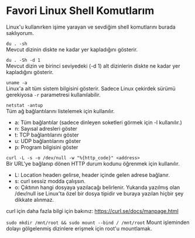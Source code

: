 
# Favori Linux Shell Komutlarım
Linux'u kullanırken işime yarayan ve sevdiğim shell komutlarını burada saklıyorum.

`du . -sh`<br>
Mevcut dizinin diskte ne kadar yer kapladığını gösterir.

`du . -Sh -d 1`<br>
Mevcut dizin ve birinci seviyedeki (-d 1) alt dizinlerin diskte ne kadar yer kapladığını gösterir.

`uname -a`<br>
Linux'a ait tüm sistem bilgisini gösterir. Sadece Linux çekirdek sürümü gerekiyosa `-r` parametresi kullanılabilir.

`netstat -antup`<br>
Tüm ağ bağlantılarını listelemek için kullanılır. 
- a: Tüm bağlantılar (sadece dinleyen soketleri görmek için -l kullanılır.)
- n: Sayısal adresleri göster
- t: TCP bağlantılarını göster
- u: UDP bağlantılarını göster
- p: Program bilgisini göster

`curl -L -s -o /dev/null -w "%{http_code}" <address>`<br>
Bir URL'ye bağlanıp dönen HTTP durum kodunu öğrenmek için kullanılır. <br>
- L: Location headerı gelirse, header içinde gelen adrese bağlanır.
- s: curl sessiz modda çalışsın.
- o: Çıktının hangi dosyaya yazılacağı belirlenir. Yukarıda yazılmış olan /dev/null ise Linux'ta özel bir dosya tipidir ve buraya yazılan hiçbir şey dikkate alınmaz.

curl için daha fazla bilgi için bakınız: https://curl.se/docs/manpage.html

`sudo mkdir /mnt/root && sudo mount --bind / /mnt/root`
Mount işleminden dolayı gölgelenmiş dizinlere erişmek için root'u mountlamak.
